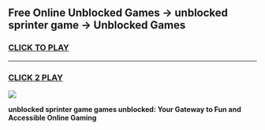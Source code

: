 
## Free Online Unblocked Games → unblocked sprinter game → Unblocked Games
<h3>
<a href="https://premium.freeplayer.one?title=unblocked_sprinter_game&ref=21F">CLICK TO PLAY</a></h3>
<hr>

<h3>
<a href="https://premium.freeplayer.one?title=unblocked_sprinter_game&ref=21F">CLICK 2 PLAY</a>
  
</h3>

<a href="https://premium.freeplayer.one?title=unblocked_sprinter_game&ref=21F/"><img src="https://clearcache.store/games.png"></a>


**unblocked sprinter game games unblocked: Your Gateway to Fun and Accessible Online Gaming**
